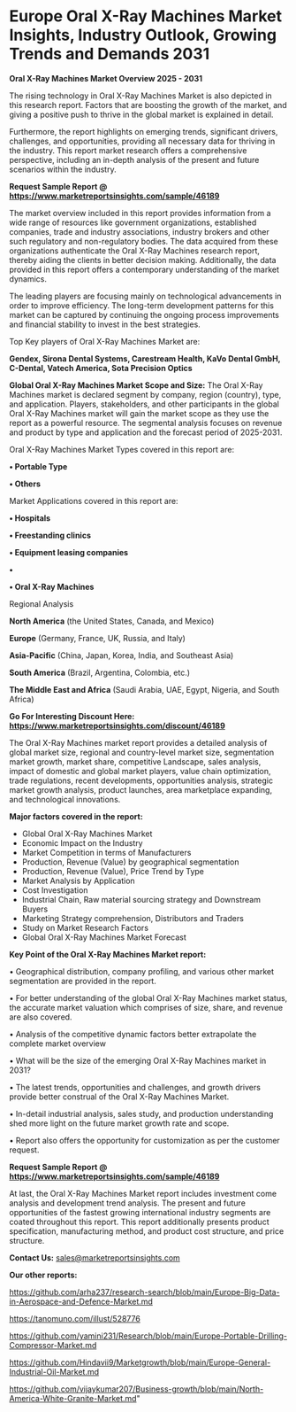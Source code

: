 # Europe Oral X-Ray Machines Market Insights, Industry Outlook, Growing Trends and Demands 2031

<Strong> Oral X-Ray Machines Market Overview 2025 - 2031</strong>

The rising technology in Oral X-Ray Machines Market is also depicted in this research report. Factors that are boosting the growth of the market, and giving a positive push to thrive in the global market is explained in detail.

Furthermore, the report highlights on emerging trends, significant drivers, challenges, and opportunities, providing all necessary data for thriving in the industry. This report market research offers a comprehensive perspective, including an in-depth analysis of the present and future scenarios within the industry.

<strong>Request Sample Report @ <a href=https://www.marketreportsinsights.com/sample/46189>https://www.marketreportsinsights.com/sample/46189</a></strong>

The market overview included in this report provides information from a wide range of resources like government organizations, established companies, trade and industry associations, industry brokers and other such regulatory and non-regulatory bodies. The data acquired from these organizations authenticate the Oral X-Ray Machines research report, thereby aiding the clients in better decision making. Additionally, the data provided in this report offers a contemporary understanding of the market dynamics.

The leading players are focusing mainly on technological advancements in order to improve efficiency. The long-term development patterns for this market can be captured by continuing the ongoing process improvements and financial stability to invest in the best strategies.

Top Key players of Oral X-Ray Machines Market are:

<strong>Gendex, Sirona Dental Systems, Carestream Health, KaVo Dental GmbH, C-Dental, Vatech America, Sota Precision Optics</strong>

<strong><b>Global Oral X-Ray Machines Market Scope and Size:</b></strong>
The Oral X-Ray Machines market is declared segment by company, region (country), type, and application. Players, stakeholders, and other participants in the global Oral X-Ray Machines market will gain the market scope as they use the report as a powerful resource. The segmental analysis focuses on revenue and product by type and application and the forecast period of 2025-2031.

Oral X-Ray Machines Market Types covered in this report are:

<strong>•  Portable Type

•  Others</strong>

Market Applications covered in this report are:

<strong>•  Hospitals

•  Freestanding clinics

•  Equipment leasing companies

•  

•  Oral X-Ray Machines</strong> 

Regional Analysis

<strong>North America</strong> (the United States, Canada, and Mexico)

<strong>Europe</strong> (Germany, France, UK, Russia, and Italy)

<strong>Asia-Pacific</strong> (China, Japan, Korea, India, and Southeast Asia)

<strong>South America</strong> (Brazil, Argentina, Colombia, etc.)

<strong>The Middle East and Africa</strong> (Saudi Arabia, UAE, Egypt, Nigeria, and South Africa)

<strong>Go For Interesting Discount Here: <a href=https://www.marketreportsinsights.com/discount/46189>https://www.marketreportsinsights.com/discount/46189</a></strong>

The Oral X-Ray Machines market report provides a detailed analysis of global market size, regional and country-level market size, segmentation market growth, market share, competitive Landscape, sales analysis, impact of domestic and global market players, value chain optimization, trade regulations, recent developments, opportunities analysis, strategic market growth analysis, product launches, area marketplace expanding, and technological innovations.

<strong><b>Major factors covered in the report:</b></strong>
<ul>
  <li>Global Oral X-Ray Machines Market </li>
  <li>Economic Impact on the Industry</li>
  <li>Market Competition in terms of Manufacturers</li>
  <li>Production, Revenue (Value) by geographical segmentation</li>
  <li>Production, Revenue (Value), Price Trend by Type</li>
  <li>Market Analysis by Application</li>
  <li>Cost Investigation</li>
  <li>Industrial Chain, Raw material sourcing strategy and Downstream Buyers</li>
  <li>Marketing Strategy comprehension, Distributors and Traders</li>
  <li>Study on Market Research Factors</li>
  <li>Global Oral X-Ray Machines Market Forecast</li>
</ul>

<strong><b>Key Point of the Oral X-Ray Machines Market report:</b></strong>

• Geographical distribution, company profiling, and various other market segmentation are provided in the report.

• For better understanding of the global Oral X-Ray Machines market status, the accurate market valuation which comprises of size, share, and revenue are also covered.

• Analysis of the competitive dynamic factors better extrapolate the complete market overview

• What will be the size of the emerging Oral X-Ray Machines market in 2031?

• The latest trends, opportunities and challenges, and growth drivers provide better construal of the Oral X-Ray Machines Market.

• In-detail industrial analysis, sales study, and production understanding shed more light on the future market growth rate and scope.

• Report also offers the opportunity for customization as per the customer request.

<strong>Request Sample Report @ <a href=https://www.marketreportsinsights.com/sample/46189>https://www.marketreportsinsights.com/sample/46189</a></strong>

At last, the Oral X-Ray Machines Market report includes investment come analysis and development trend analysis. The present and future opportunities of the fastest growing international industry segments are coated throughout this report. This report additionally presents product specification, manufacturing method, and product cost structure, and price structure.

<strong>Contact Us:</strong>
sales@marketreportsinsights.com

<strong>Our other reports:</strong>

<a href=https://github.com/arha237/research-search/blob/main/Europe-Big-Data-in-Aerospace-and-Defence-Market.md>https://github.com/arha237/research-search/blob/main/Europe-Big-Data-in-Aerospace-and-Defence-Market.md</a>

<a href=https://tanomuno.com/illust/528776>https://tanomuno.com/illust/528776</a>

<a href=https://github.com/yamini231/Research/blob/main/Europe-Portable-Drilling-Compressor-Market.md>https://github.com/yamini231/Research/blob/main/Europe-Portable-Drilling-Compressor-Market.md</a>

<a href=https://github.com/Hindavii9/Marketgrowth/blob/main/Europe-General-Industrial-Oil-Market.md>https://github.com/Hindavii9/Marketgrowth/blob/main/Europe-General-Industrial-Oil-Market.md</a>

<a href=https://github.com/vijaykumar207/Business-growth/blob/main/North-America-White-Granite-Market.md>https://github.com/vijaykumar207/Business-growth/blob/main/North-America-White-Granite-Market.md</a>"
